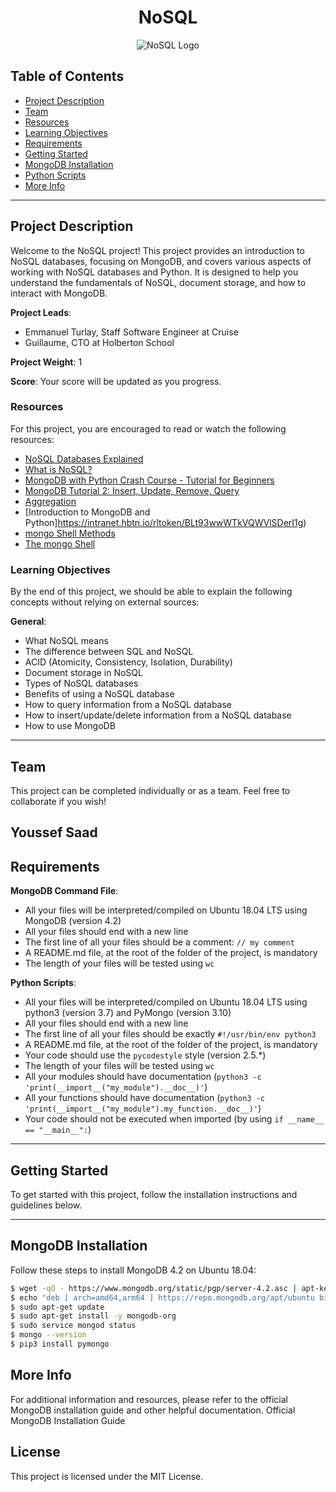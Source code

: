 <div align="center">
  <h1>NoSQL</h1>
  <img src="https://cdn3.vectorstock.com/i/1000x1000/85/52/nosql-non-relational-database-concept-vector-10208552.jpg" alt="NoSQL Logo">
</div>

## Table of Contents

- [Project Description](#project-description)
- [Team](#team)
- [Resources](#resources)
- [Learning Objectives](#learning-objectives)
- [Requirements](#requirements)
- [Getting Started](#getting-started)
- [MongoDB Installation](#mongodb-installation)
- [Python Scripts](#python-scripts)
- [More Info](#more-info)

---

## Project Description

Welcome to the NoSQL project! This project provides an introduction to NoSQL databases, focusing on MongoDB, and covers various aspects of working with NoSQL databases and Python. It is designed to help you understand the fundamentals of NoSQL, document storage, and how to interact with MongoDB.

**Project Leads**:
- Emmanuel Turlay, Staff Software Engineer at Cruise
- Guillaume, CTO at Holberton School

**Project Weight**: 1

**Score**: Your score will be updated as you progress.

### Resources

For this project, you are encouraged to read or watch the following resources:

- [NoSQL Databases Explained](https://intranet.hbtn.io/rltoken/0HR2bZ3XFJzkttuEVF5Rug)
- [What is NoSQL?](https://intranet.hbtn.io/rltoken/JGxz6PJsAN9cjBBT_WVCAg)
- [MongoDB with Python Crash Course - Tutorial for Beginners](https://intranet.hbtn.io/rltoken/PkdXgnfXUfJIk5iqf9Wp4A)
- [MongoDB Tutorial 2: Insert, Update, Remove, Query](https://intranet.hbtn.io/rltoken/y6ncfHy0Hn7uqaIyitWQRg)
- [Aggregation](https://intranet.hbtn.io/rltoken/sIORcQADQT2Wf2opdMu30Q)
- [Introduction to MongoDB and Python]https://intranet.hbtn.io/rltoken/BLt93wwWTkVQWVlSDerI1g)
- [mongo Shell Methods](https://intranet.hbtn.io/rltoken/q-RfEFpmN-fGiX-SvmQjHA)
- [The mongo Shell](https://intranet.hbtn.io/rltoken/fmrWM3wzfC2d2-WHqzzPBQ)

### Learning Objectives

By the end of this project, we should be able to explain the following concepts without relying on external sources:

**General**:
- What NoSQL means
- The difference between SQL and NoSQL
- ACID (Atomicity, Consistency, Isolation, Durability)
- Document storage in NoSQL
- Types of NoSQL databases
- Benefits of using a NoSQL database
- How to query information from a NoSQL database
- How to insert/update/delete information from a NoSQL database
- How to use MongoDB

---

## Team

This project can be completed individually or as a team. Feel free to collaborate if you wish!

**Youssef Saad**
---

## Requirements

**MongoDB Command File**:
- All your files will be interpreted/compiled on Ubuntu 18.04 LTS using MongoDB (version 4.2)
- All your files should end with a new line
- The first line of all your files should be a comment: `// my comment`
- A README.md file, at the root of the folder of the project, is mandatory
- The length of your files will be tested using `wc`

**Python Scripts**:
- All your files will be interpreted/compiled on Ubuntu 18.04 LTS using python3 (version 3.7) and PyMongo (version 3.10)
- All your files should end with a new line
- The first line of all your files should be exactly `#!/usr/bin/env python3`
- A README.md file, at the root of the folder of the project, is mandatory
- Your code should use the `pycodestyle` style (version 2.5.*)
- The length of your files will be tested using `wc`
- All your modules should have documentation (`python3 -c 'print(__import__("my_module").__doc__)'`)
- All your functions should have documentation (`python3 -c 'print(__import__("my_module").my_function.__doc__)'`)
- Your code should not be executed when imported (by using `if __name__ == "__main__":`)

---

## Getting Started

To get started with this project, follow the installation instructions and guidelines below.

---

## MongoDB Installation

Follow these steps to install MongoDB 4.2 on Ubuntu 18.04:

```bash
$ wget -qO - https://www.mongodb.org/static/pgp/server-4.2.asc | apt-key add -
$ echo "deb [ arch=amd64,arm64 ] https://repo.mongodb.org/apt/ubuntu bionic/mongodb-org/4.2 multiverse" > /etc/apt/sources.list.d/mongodb-org-4.2.list
$ sudo apt-get update
$ sudo apt-get install -y mongodb-org
$ sudo service mongod status
$ mongo --version
$ pip3 install pymongo
```

## More Info
For additional information and resources, please refer to the official MongoDB installation guide and other helpful documentation.
Official MongoDB Installation Guide

## License

This project is licensed under the MIT License.
